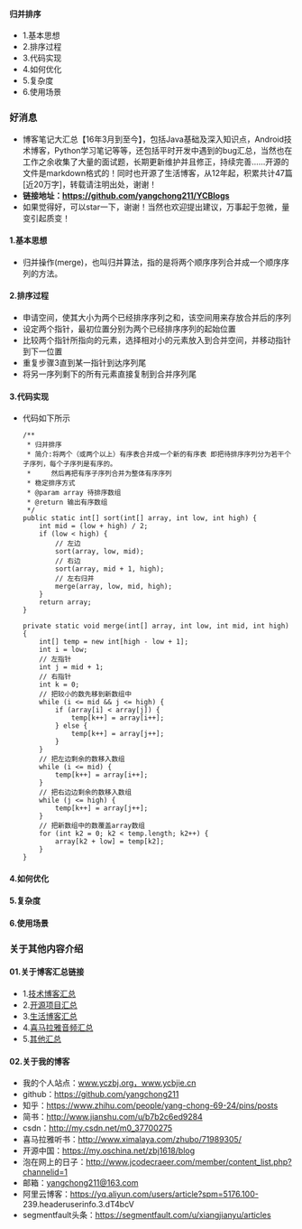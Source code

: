 #### 归并排序
- 1.基本思想
- 2.排序过程
- 3.代码实现
- 4.如何优化
- 5.复杂度
- 6.使用场景


### 好消息
- 博客笔记大汇总【16年3月到至今】，包括Java基础及深入知识点，Android技术博客，Python学习笔记等等，还包括平时开发中遇到的bug汇总，当然也在工作之余收集了大量的面试题，长期更新维护并且修正，持续完善……开源的文件是markdown格式的！同时也开源了生活博客，从12年起，积累共计47篇[近20万字]，转载请注明出处，谢谢！
- **链接地址：https://github.com/yangchong211/YCBlogs**
- 如果觉得好，可以star一下，谢谢！当然也欢迎提出建议，万事起于忽微，量变引起质变！

#### 1.基本思想
- 归并操作(merge)，也叫归并算法，指的是将两个顺序序列合并成一个顺序序列的方法。



#### 2.排序过程
- 申请空间，使其大小为两个已经排序序列之和，该空间用来存放合并后的序列
- 设定两个指针，最初位置分别为两个已经排序序列的起始位置
- 比较两个指针所指向的元素，选择相对小的元素放入到合并空间，并移动指针到下一位置
- 重复步骤3直到某一指针到达序列尾
- 将另一序列剩下的所有元素直接复制到合并序列尾


#### 3.代码实现
- 代码如下所示
    ```
    /**
     * 归并排序
     * 简介:将两个（或两个以上）有序表合并成一个新的有序表 即把待排序序列分为若干个子序列，每个子序列是有序的。
     *     然后再把有序子序列合并为整体有序序列
     * 稳定排序方式
     * @param array 待排序数组
     * @return 输出有序数组
     */ 
    public static int[] sort(int[] array, int low, int high) { 
        int mid = (low + high) / 2; 
        if (low < high) { 
            // 左边  
            sort(array, low, mid); 
            // 右边 
            sort(array, mid + 1, high); 
            // 左右归并  
            merge(array, low, mid, high); 
        }
        return array; 
    } 
    
    private static void merge(int[] array, int low, int mid, int high) {
        int[] temp = new int[high - low + 1]; 
        int i = low;
        // 左指针  
        int j = mid + 1;
        // 右指针  
        int k = 0; 
        // 把较小的数先移到新数组中  
        while (i <= mid && j <= high) { 
            if (array[i] < array[j]) { 
                temp[k++] = array[i++]; 
            } else { 
                temp[k++] = array[j++]; 
            } 
        } 
        // 把左边剩余的数移入数组  
        while (i <= mid) { 
            temp[k++] = array[i++]; 
        } 
        // 把右边边剩余的数移入数组  
        while (j <= high) { 
            temp[k++] = array[j++]; 
        } 
        // 把新数组中的数覆盖array数组  
        for (int k2 = 0; k2 < temp.length; k2++) { 
            array[k2 + low] = temp[k2]; 
        } 
    }
    ```


#### 4.如何优化


#### 5.复杂度


#### 6.使用场景



### 关于其他内容介绍
#### 01.关于博客汇总链接
- 1.[技术博客汇总](https://www.jianshu.com/p/614cb839182c)
- 2.[开源项目汇总](https://blog.csdn.net/m0_37700275/article/details/80863574)
- 3.[生活博客汇总](https://blog.csdn.net/m0_37700275/article/details/79832978)
- 4.[喜马拉雅音频汇总](https://www.jianshu.com/p/f665de16d1eb)
- 5.[其他汇总](https://www.jianshu.com/p/53017c3fc75d)



#### 02.关于我的博客
- 我的个人站点：www.yczbj.org，www.ycbjie.cn
- github：https://github.com/yangchong211
- 知乎：https://www.zhihu.com/people/yang-chong-69-24/pins/posts
- 简书：http://www.jianshu.com/u/b7b2c6ed9284
- csdn：http://my.csdn.net/m0_37700275
- 喜马拉雅听书：http://www.ximalaya.com/zhubo/71989305/
- 开源中国：https://my.oschina.net/zbj1618/blog
- 泡在网上的日子：http://www.jcodecraeer.com/member/content_list.php?channelid=1
- 邮箱：yangchong211@163.com
- 阿里云博客：https://yq.aliyun.com/users/article?spm=5176.100- 239.headeruserinfo.3.dT4bcV
- segmentfault头条：https://segmentfault.com/u/xiangjianyu/articles








